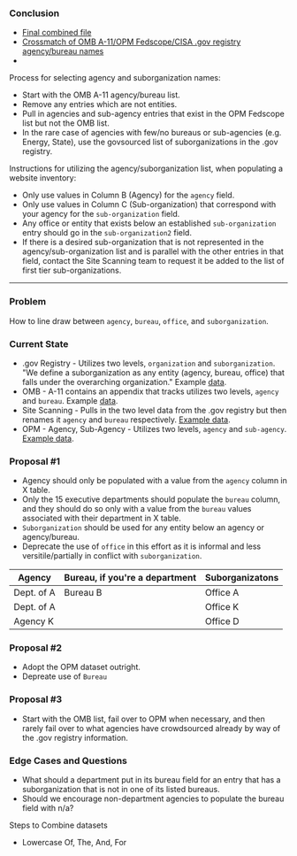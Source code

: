 
### Conclusion

* [Final combined file](https://github.com/GSA/site-scanning-documentation/blob/main/about/project-management/datasets/Agency-Suborganization-List-Combined.csv)
* [Crossmatch of OMB A-11/OPM Fedscope/CISA .gov registry agency/bureau names](https://github.com/GSA/site-scanning-documentation/blob/main/about/project-management/datasets/Agency-Bureau_Lists-OMB-OPM-dotgov_crossmatch-2025.csv)
* 


Process for selecting agency and suborganization names:
- Start with the OMB A-11 agency/bureau list.
- Remove any entries which are not entities.
- Pull in agencies and sub-agency entries that exist in the OPM Fedscope list but not the OMB list.
- In the rare case of agencies with few/no bureaus or sub-agencies (e.g. Energy, State), use the govsourced list of suborganizations in the .gov registry.

Instructions for utilizing the agency/suborganization list, when populating a website inventory:  
- Only use values in Column B (Agency) for the `agency` field.
- Only use values in Column C (Sub-organization) that correspond with your agency for the `sub-organization` field.
- Any office or entity that exists below an established `sub-organization` entry should go in the `sub-organization2` field.
- If there is a desired sub-organization that is not represented in the agency/sub-organization list and is parallel with the other entries in that field, contact the Site Scanning team to request it be added to the list of first tier sub-organizations.  






-------------------

### Problem

How to line draw between `agency`, `bureau`, `office`, and `suborganization`.  

### Current State

* .gov Registry - Utilizes two levels, `organization` and `suborganization`.  "We define a suborganization as any entity (agency, bureau, office) that falls under the overarching organization."  Example [data](https://github.com/cisagov/dotgov-data/blob/main/current-federal.csv).  
* OMB - A-11 contains an appendix that tracks utilizes two levels, `agency` and `bureau`.  Example [data](https://github.com/GSA/site-scanning-documentation/blob/main/about/project-management/datasets/omb_bureau_codes-2025.csv).  
* Site Scanning - Pulls in the two level data from the .gov registry but then renames it `agency` and `bureau` respectively. [Example data](https://api.gsa.gov/technology/site-scanning/data/site-scanning-latest.csv
). 
* OPM - Agency, Sub-Agency - Utilizes two levels, `agency` and `sub-agency`.  [Example data](https://github.com/GSA/site-scanning-documentation/blob/main/about/project-management/datasets/OPM-AGY-9-25.csv).  


### Proposal #1

* Agency should only be populated with a value from the `agency` column in X table.
* Only the 15 executive departments should populate the `bureau` column, and they should do so only with a value from the `bureau` values associated with their department in X table.  
* `Suborganization` should be used for any entity below an agency or agency/bureau.
* Deprecate the use of `office` in this effort as it is informal and less versitile/partially in conflict with `suborganization`.



| Agency	 | Bureau, if you're a department	 | Suborganizatons |
| --- | --- | --- | 
| Dept. of A |  Bureau B | Office A  | 
| Dept. of A | | 	Office K |  
| Agency K |  | 	Office D |  



### Proposal #2

* Adopt the OPM dataset outright.
* Depreate use of `Bureau`

### Proposal #3 

* Start with the OMB list, fail over to OPM when necessary, and then rarely fail over to what agencies have crowdsourced already by way of the .gov registry information.  






### Edge Cases and Questions
- What should a department put in its bureau field for an entry that has a suborganization that is not in one of its listed bureaus.
- Should we encourage non-department agencies to populate the bureau field with n/a?







Steps to Combine datasets 
- Lowercase Of, The, And, For




